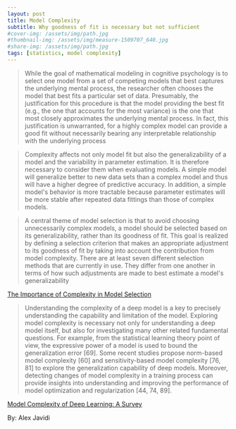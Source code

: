 ```yaml
---
layout: post
title: Model Complexity
subtitle: Why goodness of fit is necessary but not sufficient
#cover-img: /assets/img/path.jpg
#thumbnail-img: /assets/img/measure-1509707_640.jpg
#share-img: /assets/img/path.jpg
tags: [statistics, model complexity]
---
```


> While the goal of mathematical modeling in cognitive psychology is to select one
model from a set of competing models that best captures the underlying mental
process, the researcher often chooses the model that best fits a particular set of
data. Presumably, the justification for this procedure is that the model providing
the best fit (e.g., the one that accounts for the most variance) is the one that most
closely approximates the underlying mental process. In fact, this justification is
unwarranted, for a highly complex model can provide a good fit without necessarily
bearing any interpretable relationship with the underlying process

> Complexity affects not only model fit but also the generalizability of a model and
the variability in parameter estimation. It is therefore necessary to consider them
when evaluating models. A simple model will generalize better to new data sets than
a complex model and thus will have a higher degree of predictive accuracy. In addition, a simple model's behavior is more tractable because parameter estimates will
be more stable after repeated data fittings than those of complex models.

> A central theme of model selection is that to avoid choosing unnecessarily complex models, a model should be selected based on its generalizability, rather than
its goodness of fit. This goal is realized by defining a selection criterion that makes
an appropriate adjustment to its goodness of fit by taking into account the contribution from model complexity. There are at least seven different selection
methods that are currently in use. They differ from one another in terms of how
such adjustments are made to best estimate a model's generalizability

[The Importance of Complexity in Model Selection](https://citeseerx.ist.psu.edu/viewdoc/download?doi=10.1.1.549.1687&rep=rep1&type=pdf)


> Understanding the complexity of a deep model is a key
to precisely understanding the capability and limitation of the model. Exploring
model complexity is necessary not only for understanding a deep model itself,
but also for investigating many other related fundamental questions. For example, from the statistical learning theory point of view, the expressive power of a
model is used to bound the generalization error [69]. Some recent studies propose norm-based model complexity [60] and sensitivity-based model complexity [76, 81] to explore the generalization capability of deep models. Moreover,
detecting changes of model complexity in a training process can provide insights
into understanding and improving the performance of model optimization and
regularization [44, 74, 89].

[Model Complexity of Deep Learning: A Survey](https://arxiv.org/abs/2103.05127)



 By: Alex Javidi
